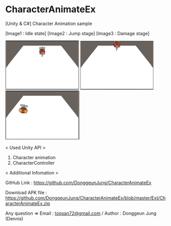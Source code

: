 # CharacterAnimateEx

[Unity & C#] Character Animation sample


[Image1 : Idle state]
[Image2 : Jump stage]
[Image3 : Damage stage]

<div>
<img src="https://github.com/DonggeunJung/CharacterAnimateEx/blob/master/Ext/CharacterAnimateEx_Capture01.png?raw=true width="400px"></img>
<img src="https://github.com/DonggeunJung/CharacterAnimateEx/blob/master/Ext/CharacterAnimateEx_Capture02.png?raw=true width="400px"></img>
<img src="https://github.com/DonggeunJung/CharacterAnimateEx/blob/master/Ext/CharacterAnimateEx_Capture03.png?raw=true width="400px"></img>
</div>


< Used Unity API >
1. Character animation
2. CharacterController


< Additional Infomation >

GitHub Link : https://github.com/DonggeunJung/CharacterAnimateEx

Download APK file : https://github.com/DonggeunJung/CharacterAnimateEx/blob/master/Ext/CharacterAnimateEx.zip

Any question => Email : topsan72@gmail.com / Author : Donggeun Jung (Dennis)
